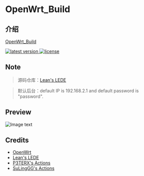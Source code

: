 # OpenWrt_Build

## 介绍  
[OpenWrt_Build](https://github.com/wjz304/OpenWrt_Build)

<!-- version -->
<a href="https://github.com/wjz304/OpenWrt_Build/releases">
<img src="https://img.shields.io/github/release-pre/wjz304/OpenWrt_Build.svg?style=flat" alt="latest version"/>
</a>
<!-- license -->
<a href="https://github.com/wjz304/OpenWrt_Build">
<img src="https://img.shields.io/github/license/mashape/apistatus.svg?style=flat" alt="license"/>
</a>

## Note

>源码仓库：[Lean's LEDE](https://github.com/coolsnowwolf/lede)  

>默认后台：default IP is 192.168.2.1 and default password is "password".  


## Preview
![Image text](https://user-images.githubusercontent.com/5615843/217126692-7ff43adf-df84-4b3c-96f3-8bbfbf8656df.jpeg)  



## Credits
- [OpenWrt](https://github.com/openwrt/openwrt)
- [Lean's LEDE](https://github.com/coolsnowwolf/lede)
- [P3TERX's Actions](https://github.com/P3TERX/Actions-OpenWrt)
- [SuLingGG's Actions](https://github.com/SuLingGG/OpenWrt-Rpi)
